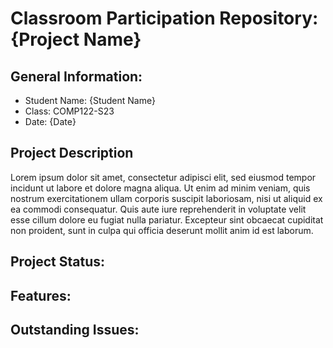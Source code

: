 # Classroom Participation Repository: {Project Name}

<!-- This template repository is for the use of students during an in-class participation assignment.  -->
<!-- Each student should take steps to update this README.md file to appropriate reflect the in-class assignment. -->

## General Information:
  - Student Name: {Student Name}
  - Class: COMP122-S23
  - Date: {Date}

## Project Description

Lorem ipsum dolor sit amet, consectetur adipisci elit, sed eiusmod tempor incidunt ut labore et dolore magna aliqua. Ut enim ad minim veniam, quis nostrum exercitationem ullam corporis suscipit laboriosam, nisi ut aliquid ex ea commodi consequatur. Quis aute iure reprehenderit in voluptate velit esse cillum dolore eu fugiat nulla pariatur. Excepteur sint obcaecat cupiditat non proident, sunt in culpa qui officia deserunt mollit anim id est laborum. 

## Project Status:

## Features:

## Outstanding Issues:

